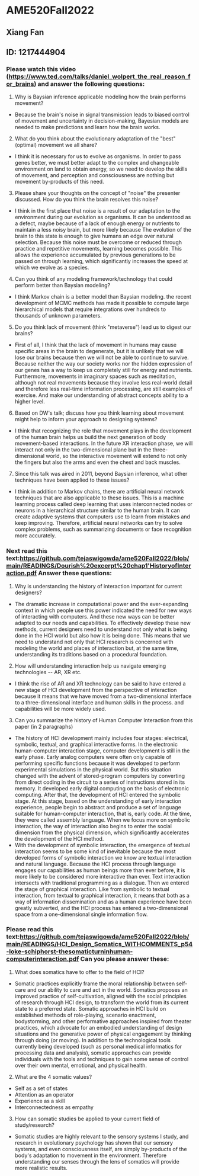# AME520Fall2022

## Xiang Fan  
## ID: 1217444904

### Please watch this video (https://www.ted.com/talks/daniel_wolpert_the_real_reason_for_brains) and answer the following questions:
1. Why is Baysian inference applicable modeling how the brain performs movement?
* Because the brain's noise in signal transmission leads to biased control of movement and uncertainty in decision-making, Bayesian models are needed to make predictions and learn how the brain works.
2. What do you think about the evolutionary adaptation of the "best" (optimal) movement we all share?
* I think it is necessary for us to evolve as organisms. In order to pass genes better, we must better adapt to the complex and changeable environment on land to obtain energy, so we need to develop the skills of movement, and perception and consciousness are nothing but movement by-products of this need.
3. Please share your thoughts on the concept of "noise" the presenter discussed. How do you think the brain resolves this noise?
* I think in the first place that noise is a result of our adaptation to the environment during our evolution as organisms. It can be understood as a defect, maybe because of a lack of enough energy or nutrients to maintain a less noisy brain, but more likely because The evolution of the brain to this state is enough to give humans an edge over natural selection. Because this noise must be overcome or reduced through practice and repetitive movements, learning becomes possible. This allows the experience accumulated by previous generations to be passed on through learning, which significantly increases the speed at which we evolve as a species.
4. Can you think of any modeling framework/technology that could perform better than Baysian modeling?
* I think Markov chain is a better model than Baysian modeling. the recent development of MCMC methods has made it possible to compute large hierarchical models that require integrations over hundreds to thousands of unknown parameters.
5. Do you think lack of movement (think "metaverse") lead us to digest our brains?
* First of all, I think that the lack of movement in humans may cause specific areas in the brain to degenerate, but it is unlikely that we will lose our brains because then we will not be able to continue to survive. Because neither the way our society works nor the hidden expression of our genes has a way to keep us completely still for energy and nutrients. Furthermore, movements in imaginary spaces such as meditation, although not real movements because they involve less real-world detail and therefore less real-time information processing, are still examples of exercise. And make our understanding of abstract concepts ability to a higher level.
6. Based on DW's talk; discuss how you think learning about movement might help to inform your approach to designing systems?
* I think that recognizing the role that movement plays in the development of the human brain helps us build the next generation of body movement-based interactions. In the future XR interaction phase, we will interact not only in the two-dimensional plane but in the three-dimensional world, so the interactive movement will extend to not only the fingers but also the arms and even the chest and back muscles.
7. Since this talk was aired in 2011, beyond Baysian inference, what other techniques have been applied to these issues?
* I think in addition to Markov chains, there are artificial neural network techniques that are also applicable to these issues. This is a machine learning process called deep learning that uses interconnected nodes or neurons in a hierarchical structure similar to the human brain. It can create adaptive systems that computers use to learn from mistakes and keep improving. Therefore, artificial neural networks can try to solve complex problems, such as summarizing documents or face recognition more accurately.
 
### Next read this text:https://github.com/tejaswigowda/ame520Fall2022/blob/main/READINGS/Dourish%20excerpt%20chap1'HistoryofInteraction.pdf Answer these questions:
1. Why is understanding the history of interaction important for current designers?
* The dramatic increase in computational power and the ever-expanding context in which people use this power indicated the need for new ways of interacting with computers. And these new ways can be better adapted to our needs and capabilities. To effectively develop these new methods, current designers need to understand not only what is being done in the HCI world but also how it is being done. This means that we need to understand not only that HCI research is concerned with modeling the world and places of interaction but, at the same time, understanding its traditions based on a procedural foundation.
2. How will understanding interaction help us navigate emerging technologies -- AR, XR etc.
* I think the rise of AR and XR technology can be said to have entered a new stage of HCI development from the perspective of interaction because it means that we have moved from a two-dimensional interface to a three-dimensional interface and human skills in the process. and capabilities will be more widely used.
3. Can you summarize the history of Human Computer Interaction from this paper (in 2 paragraphs)
* The history of HCI development mainly includes four stages: electrical, symbolic, textual, and graphical interactive forms. In the electronic human-computer interaction stage, computer development is still in the early phase. Early analog computers were often only capable of performing specific functions because it was developed to perform experimental simulations in the physical world. But this situation changed with the advent of stored-program computers by converting from direct coding in the circuit to a series of instructions stored in its memory. It developed early digital computing on the basis of electronic computing. After that, the development of HCI entered the symbolic stage. At this stage, based on the understanding of early interaction experience, people begin to abstract and produce a set of language suitable for human-computer interaction, that is, early code. At the time, they were called assembly language. When we focus more on symbolic interaction, the way of interaction also begins to enter the social dimension from the physical dimension, which significantly accelerates the development of the HCI method. 
* With the development of symbolic interaction, the emergence of textual interaction seems to be some kind of inevitable because the most developed forms of symbolic interaction we know are textual interaction and natural language. Because the HCI process through language engages our capabilities as human beings more than ever before, it is more likely to be considered more interactive than ever. Text interaction intersects with traditional programming as a dialogue. Then we entered the stage of graphical interaction. Like from symbolic to textual interaction, from textual to graphical interaction, it means that both as a way of information dissemination and as a human experience have been greatly subverted, and the HCI process has entered a two-dimensional space from a one-dimensional single information flow.
  
### Please read this text:https://github.com/tejaswigowda/ame520Fall2022/blob/main/READINGS/HCI_Design_Somatics_WITHCOMMENTS_p54-loke-schiphorst-thesomaticturninhuman-computerinteraction.pdf Can you please answer these:
1. What does somatics have to offer to the field of HCI?
* Somatic practices explicitly frame the moral relationship between self-care and our ability to care and act in the world. Somatics proposes an improved practice of self-cultivation, aligned with the social principles of research through HCI design, to transform the world from its current state to a preferred state. Somatic approaches in HCI build on established methods of role-playing, scenario enactment, bodystorming, and other performative approaches inspired from theater practices, which advocate for an embodied understanding of design situations and the generative power of physical engagement by thinking through doing (or moving). In addition to the technological tools currently being developed (such as personal medical informatics for processing data and analysis), somatic approaches can provide individuals with the tools and techniques to gain some sense of control over their own mental, emotional, and physical health.
2. What are the 4 somatic values?
* Self as a set of states
* Attention as an operator
* Experience as a skill
* Interconnectedness as empathy
3. How can somatic studies be applied to your current field of study/research?
* Somatic studies are highly relevant to the sensory systems I study, and research in evolutionary psychology has shown that our sensory systems, and even consciousness itself, are simply by-products of the body's adaptation to movement in the environment. Therefore understanding our senses through the lens of somatics will provide more realistic results.
